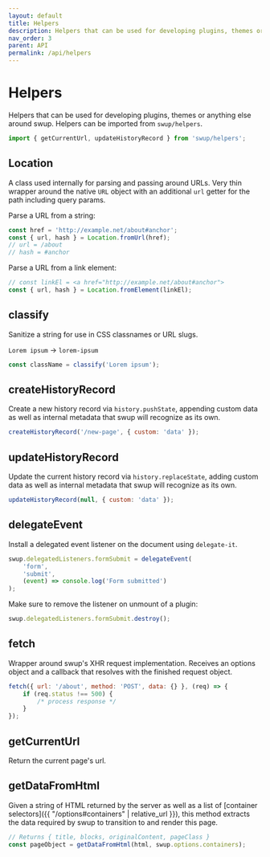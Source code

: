 ```yaml
---
layout: default
title: Helpers
description: Helpers that can be used for developing plugins, themes or anything else around swup
nav_order: 3
parent: API
permalink: /api/helpers
---
```


# Helpers

Helpers that can be used for developing plugins, themes or anything else around swup.
Helpers can be imported from  `swup/helpers`.

```javascript
import { getCurrentUrl, updateHistoryRecord } from 'swup/helpers';
```

## Location

A class used internally for parsing and passing around URLs. Very thin wrapper around the native `URL` object with an additional `url` getter for the path including query params.

Parse a URL from a string:

```javascript
const href = 'http://example.net/about#anchor';
const { url, hash } = Location.fromUrl(href);
// url = /about
// hash = #anchor
```

Parse a URL from a link element:

```javascript
// const linkEl = <a href="http://example.net/about#anchor">
const { url, hash } = Location.fromElement(linkEl);
```

## classify

Sanitize a string for use in CSS classnames or URL slugs.

`Lorem ipsum` → `lorem-ipsum`

```javascript
const className = classify('Lorem ipsum');
```

## createHistoryRecord

Create a new history record via `history.pushState`, appending custom data as well as internal metadata that swup will recognize as its own.

```javascript
createHistoryRecord('/new-page', { custom: 'data' });
```

## updateHistoryRecord

Update the current history record via `history.replaceState`, adding custom data as well as internal metadata that swup will recognize as its own.

```javascript
updateHistoryRecord(null, { custom: 'data' });
```

## delegateEvent

Install a delegated event listener on the document using `delegate-it`.

```javascript
swup.delegatedListeners.formSubmit = delegateEvent(
    'form',
    'submit',
    (event) => console.log('Form submitted')
);
```

Make sure to remove the listener on unmount of a plugin:

```javascript
swup.delegatedListeners.formSubmit.destroy();
```

## fetch

Wrapper around swup's XHR request implementation. Receives an options object and a callback that resolves with the finished request object.

```javascript
fetch({ url: '/about', method: 'POST', data: {} }, (req) => {
    if (req.status !== 500) {
        /* process response */
    }
});
```

## getCurrentUrl

Return the current page's url.

## getDataFromHtml

Given a string of HTML returned by the server as well as a list of [container selectors]({{ "/options#containers" | relative_url }}), this method extracts the data required by swup to transition to and render this page.

```javascript
// Returns { title, blocks, originalContent, pageClass }
const pageObject = getDataFromHtml(html, swup.options.containers);
```
